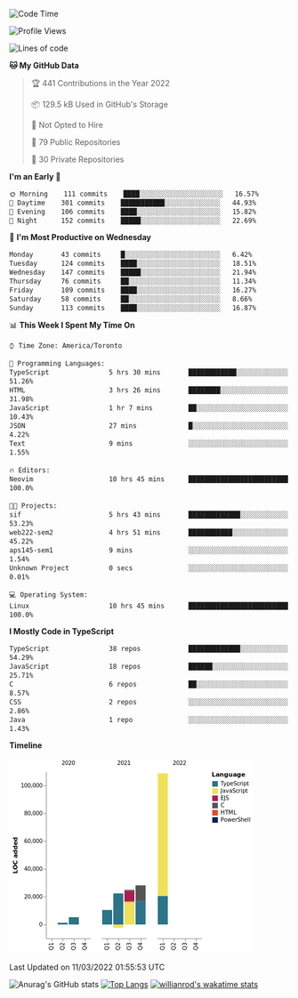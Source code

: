 <!--START_SECTION:waka-->
![Code Time](http://img.shields.io/badge/Code%20Time-183%20hrs%2012%20mins-blue)

![Profile Views](http://img.shields.io/badge/Profile%20Views-13-blue)

![Lines of code](https://img.shields.io/badge/From%20Hello%20World%20I%27ve%20Written-199%20Thousand%20lines%20of%20code-blue)

**🐱 My GitHub Data** 

> 🏆 441 Contributions in the Year 2022
 > 
> 📦 129.5 kB Used in GitHub's Storage 
 > 
> 🚫 Not Opted to Hire
 > 
> 📜 79 Public Repositories 
 > 
> 🔑 30 Private Repositories  
 > 
**I'm an Early 🐤** 

```text
🌞 Morning    111 commits    ████░░░░░░░░░░░░░░░░░░░░░   16.57% 
🌆 Daytime    301 commits    ███████████░░░░░░░░░░░░░░   44.93% 
🌃 Evening    106 commits    ████░░░░░░░░░░░░░░░░░░░░░   15.82% 
🌙 Night      152 commits    █████░░░░░░░░░░░░░░░░░░░░   22.69%

```
📅 **I'm Most Productive on Wednesday** 

```text
Monday       43 commits     █░░░░░░░░░░░░░░░░░░░░░░░░   6.42% 
Tuesday      124 commits    ████░░░░░░░░░░░░░░░░░░░░░   18.51% 
Wednesday    147 commits    █████░░░░░░░░░░░░░░░░░░░░   21.94% 
Thursday     76 commits     ██░░░░░░░░░░░░░░░░░░░░░░░   11.34% 
Friday       109 commits    ████░░░░░░░░░░░░░░░░░░░░░   16.27% 
Saturday     58 commits     ██░░░░░░░░░░░░░░░░░░░░░░░   8.66% 
Sunday       113 commits    ████░░░░░░░░░░░░░░░░░░░░░   16.87%

```


📊 **This Week I Spent My Time On** 

```text
⌚︎ Time Zone: America/Toronto

💬 Programming Languages: 
TypeScript               5 hrs 30 mins       ████████████░░░░░░░░░░░░░   51.26% 
HTML                     3 hrs 26 mins       ████████░░░░░░░░░░░░░░░░░   31.98% 
JavaScript               1 hr 7 mins         ██░░░░░░░░░░░░░░░░░░░░░░░   10.43% 
JSON                     27 mins             █░░░░░░░░░░░░░░░░░░░░░░░░   4.22% 
Text                     9 mins              ░░░░░░░░░░░░░░░░░░░░░░░░░   1.55%

🔥 Editors: 
Neovim                   10 hrs 45 mins      █████████████████████████   100.0%

🐱‍💻 Projects: 
sif                      5 hrs 43 mins       █████████████░░░░░░░░░░░░   53.23% 
web222-sem2              4 hrs 51 mins       ███████████░░░░░░░░░░░░░░   45.22% 
aps145-sem1              9 mins              ░░░░░░░░░░░░░░░░░░░░░░░░░   1.54% 
Unknown Project          0 secs              ░░░░░░░░░░░░░░░░░░░░░░░░░   0.01%

💻 Operating System: 
Linux                    10 hrs 45 mins      █████████████████████████   100.0%

```

**I Mostly Code in TypeScript** 

```text
TypeScript               38 repos            █████████████░░░░░░░░░░░░   54.29% 
JavaScript               18 repos            ██████░░░░░░░░░░░░░░░░░░░   25.71% 
C                        6 repos             ██░░░░░░░░░░░░░░░░░░░░░░░   8.57% 
CSS                      2 repos             ░░░░░░░░░░░░░░░░░░░░░░░░░   2.86% 
Java                     1 repo              ░░░░░░░░░░░░░░░░░░░░░░░░░   1.43%

```


**Timeline**

![Chart not found](https://raw.githubusercontent.com/wise-introvert/wise-introvert/master/charts/bar_graph.png) 


 Last Updated on 11/03/2022 01:55:53 UTC
<!--END_SECTION:waka-->

![Anurag's GitHub stats](https://github-readme-stats.vercel.app/api?username=wise-introvert&count_private=true&show_icons=true)
[![Top Langs](https://github-readme-stats.vercel.app/api/top-langs/?username=wise-introvert&langs_count=10)](https://github.com/anuraghazra/github-readme-stats)
[![willianrod's wakatime stats](https://github-readme-stats.vercel.app/api/wakatime?username=wiseintrovert)](https://github.com/anuraghazra/github-readme-stats)
